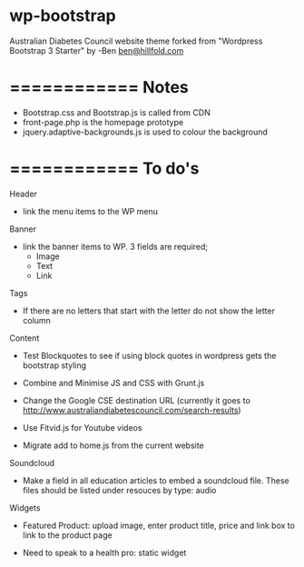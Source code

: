 wp-bootstrap
============
Australian Diabetes Council website theme forked from "Wordpress Bootstrap 3 Starter" by -Ben ben@hillfold.com


============
Notes
============

- Bootstrap.css and Bootstrap.js is called from CDN
- front-page.php is the homepage prototype
- jquery.adaptive-backgrounds.js is used to colour the background 


============
To do's
============

Header
- link the menu items to the WP menu

Banner
- link the banner items to WP. 3 fields are required;
  - Image
  - Text 
  - Link

Tags
- If there are no letters that start with the letter do not show the letter column

Content
- Test Blockquotes to see if using block quotes in wordpress gets the bootstrap styling

- Combine and Minimise JS and CSS with Grunt.js
- Change the Google CSE destination URL (currently it goes to http://www.australiandiabetescouncil.com/search-results)

- Use Fitvid.js for Youtube videos
- Migrate add to home.js from the current website

Soundcloud
- Make a field in all education articles to embed a soundcloud file. These files should be listed under resouces by type: audio


Widgets

- Featured Product: upload image, enter product title, price and link box to link to the product page

- Need to speak to a health pro: static widget